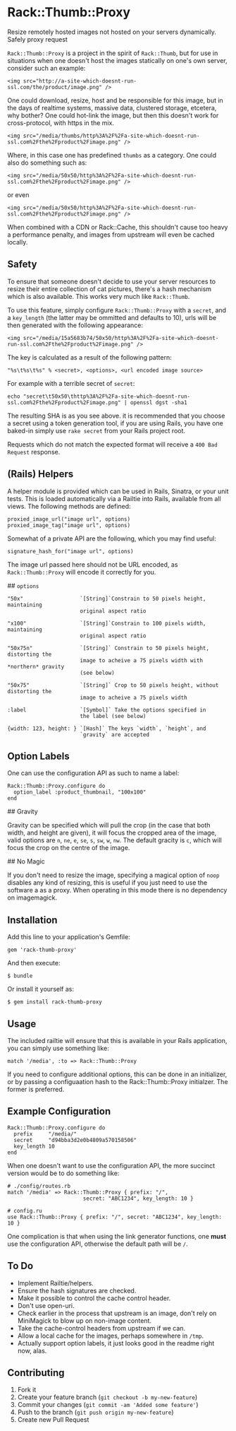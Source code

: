 # Rack::Thumb::Proxy

Resize remotely hosted images not hosted on your servers dynamically.
Safely proxy request

`Rack::Thumb::Proxy` is a project in the spirit of `Rack::Thumb`, but
for use in situations when one doesn't host the images statically on
one's own server, consider such an example:

    <img src="http://a-site-which-doesnt-run-ssl.com/the/product/image.png" />

One could download, resize, host and be responsible for this image, but
in the days of realtime systems, massive data, clustered storage,
etcetera, why bother? One could hot-link the image, but then this
doesn't work for cross-protocol, with https in the mix.

    <img src="/media/thumbs/http%3A%2F%2Fa-site-which-doesnt-run-ssl.com%2Fthe%2Fproduct%2Fimage.png" />

Where, in this case one has predefined `thumbs` as a category. One could
also do something such as:

    <img src="/media/50x50/http%3A%2F%2Fa-site-which-doesnt-run-ssl.com%2Fthe%2Fproduct%2Fimage.png" />

or even

    <img src="/media/50x50/http%3A%2F%2Fa-site-which-doesnt-run-ssl.com%2Fthe%2Fproduct%2Fimage.png" />

When combined with a CDN or Rack::Cache, this shouldn't cause too heavy
a performance penalty, and images from upstream will even be cached
locally.

## Safety

To ensure that someone doesn't decide to use your server resources to resize
their entire collection of cat pictures, there's a hash mechanism which
is also available. This works very much like `Rack::Thumb`.

To use this feature, simply configure `Rack::Thumb::Proxy` with a
`secret`, and a `key_length` (the latter may be ommitted and defaults
to 10), urls will be then generated with the following appearance:

    <img src="/media/15a5683b74/50x50/http%3A%2F%2Fa-site-which-doesnt-run-ssl.com%2Fthe%2Fproduct%2Fimage.png" />

The key is calculated as a result of the following pattern:

    "%s\t%s\t%s" % <secret>, <options>, <url encoded image source>

For example with a terrible secret of `secret`:

    echo "secret\t50x50\thttp%3A%2F%2Fa-site-which-doesnt-run-ssl.com%2Fthe%2Fproduct%2Fimage.png" | openssl dgst -sha1

The resulting SHA is as you see above. it is recommended that you choose
a secret using a token generation tool, if you are using Rails, you have
one baked-in simply use `rake secret` from your Rails project root.

Requests which do not match the expected format will receive a `400 Bad
Request` response.

## (Rails) Helpers

A helper module is provided which can be used in Rails, Sinatra, or your
unit tests. This is loaded automatically via a Railtie into Rails,
available from all views. The following methods are defined:

    proxied_image_url("image url", options)
    proxied_image_tag("image url", options)

Somewhat of a private API are the following, which you may find useful:

    signature_hash_for("image url", options)

The image url passed here should not be URL encoded, as
`Rack::Thumb::Proxy` will encode it correctly for you.

## `options`

    "50x"                  `[String]`Constrain to 50 pixels height, maintaining
                           original aspect ratio

    "x100"                 `[String]`Constrain to 100 pixels width, maintaining
                           original aspect ratio

    "50x75n"               `[String]` Constrain to 50 pixels height, distorting the
                           image to acheive a 75 pixels width with *northern* gravity
                           (see below)

    "50x75"                `[String]` Crop to 50 pixels height, without distorting the
                           image to acheive a 75 pixels width

    :label                 `[Symbol]` Take the options specified in 
                           the label (see below)

    {width: 123, height: } `[Hash]` The keys `width`, `height`, and
                           `gravity` are accepted

## Option Labels

One can use the configuration API as such to name a label:

    Rack::Thumb::Proxy.configure do
      option_label :product_thumbnail, "100x100"
    end

## Gravity

Gravity can be specified which will pull the crop (in the case that both
width, and height are given), it will focus the cropped area of the
image, valid options are `n`, `ne`, `e`, `se`, `s`, `sw`, `w`, `nw`. The
default gracity is `c`, which will focus the crop on the centre of the
image.

## No Magic

If you don't need to resize the image, specifying a magical option of
`noop` disables any kind of resizing, this is useful if you just need to
use the software a as a proxy. When operating in this mode there is no
dependency on imagemagick.

## Installation

Add this line to your application's Gemfile:

    gem 'rack-thumb-proxy'

And then execute:

    $ bundle

Or install it yourself as:

    $ gem install rack-thumb-proxy

## Usage

The included railtie will ensure that this is available in your Rails
application, you can simply use something like:

    match '/media', :to => Rack::Thumb::Proxy

If you need to configure additional options, this can be done in an
initializer, or by passing a configuaation hash to the
Rack::Thumb::Proxy initialzer. The former is preferred.

## Example Configuration

    Rack::Thumb::Proxy.configure do
      prefix     "/media/"
      secret     "d94bba3d2e0b4809a570158506"
      key_length 10
    end

When one doesn't want to use the configuration API, the more succinct
version would be to do something like:

    # ./config/routes.rb
    match '/media' => Rack::Thumb::Proxy { prefix: "/",
                            secret: "ABC1234", key_length: 10 }

    # config.ru
    use Rack::Thumb::Proxy { prefix: "/", secret: "ABC1234", key_length: 10 }

One complication is that when using the link generator functions, one
**must** use the configuration API, otherwise the default path will be
`/`.

## To Do

 * Implement Railtie/helpers.
 * Ensure the hash signatures are checked.
 * Make it possible to control the cache control header.
 * Don't use open-uri.
 * Check earlier in the process that upstream is an image,
   don't rely on MiniMagick to blow up on non-image content.
 * Take the cache-control headers from upstream
   if we can.
 * Allow a local cache for the images, perhaps somewhere
   in `/tmp`.
 * Actually support option labels, it just looks good in 
   the readme right now, alas.

## Contributing

1. Fork it
2. Create your feature branch (`git checkout -b my-new-feature`)
3. Commit your changes (`git commit -am 'Added some feature'`)
4. Push to the branch (`git push origin my-new-feature`)
5. Create new Pull Request
